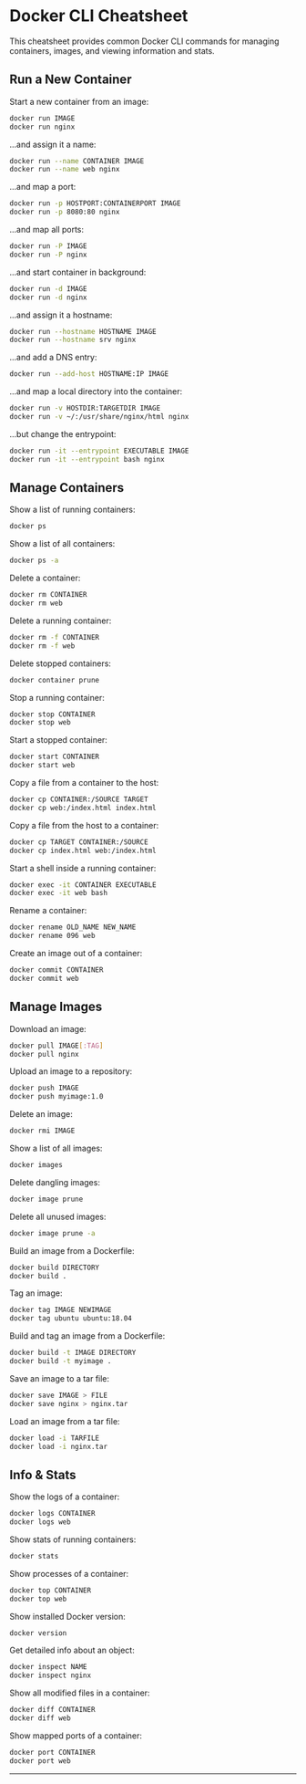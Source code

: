 # Docker CLI Cheatsheet

This cheatsheet provides common Docker CLI commands for managing containers, images, and viewing information and stats.

## Run a New Container

Start a new container from an image:
```bash
docker run IMAGE
docker run nginx

```
...and assign it a name:
```bash
docker run --name CONTAINER IMAGE
docker run --name web nginx
```

...and map a port:
```bash
docker run -p HOSTPORT:CONTAINERPORT IMAGE
docker run -p 8080:80 nginx
```

...and map all ports:
```bash
docker run -P IMAGE
docker run -P nginx
```

...and start container in background:
```bash
docker run -d IMAGE
docker run -d nginx
```

...and assign it a hostname:
```bash
docker run --hostname HOSTNAME IMAGE
docker run --hostname srv nginx
```

...and add a DNS entry:
```bash
docker run --add-host HOSTNAME:IP IMAGE
```

...and map a local directory into the container:
```bash
docker run -v HOSTDIR:TARGETDIR IMAGE
docker run -v ~/:/usr/share/nginx/html nginx
```

...but change the entrypoint:
```bash
docker run -it --entrypoint EXECUTABLE IMAGE
docker run -it --entrypoint bash nginx
```

## Manage Containers

Show a list of running containers:
```bash
docker ps
```

Show a list of all containers:
```bash
docker ps -a
```

Delete a container:
```bash
docker rm CONTAINER
docker rm web
```

Delete a running container:
```bash
docker rm -f CONTAINER
docker rm -f web
```

Delete stopped containers:
```bash
docker container prune
```

Stop a running container:
```bash
docker stop CONTAINER
docker stop web
```

Start a stopped container:
```bash
docker start CONTAINER
docker start web
```

Copy a file from a container to the host:
```bash
docker cp CONTAINER:/SOURCE TARGET
docker cp web:/index.html index.html
```

Copy a file from the host to a container:
```bash
docker cp TARGET CONTAINER:/SOURCE
docker cp index.html web:/index.html
```

Start a shell inside a running container:
```bash
docker exec -it CONTAINER EXECUTABLE
docker exec -it web bash
```

Rename a container:
```bash
docker rename OLD_NAME NEW_NAME
docker rename 096 web
```

Create an image out of a container:
```bash
docker commit CONTAINER
docker commit web
```

## Manage Images

Download an image:
```bash
docker pull IMAGE[:TAG]
docker pull nginx
```

Upload an image to a repository:
```bash
docker push IMAGE
docker push myimage:1.0
```

Delete an image:
```bash
docker rmi IMAGE
```

Show a list of all images:
```bash
docker images
```

Delete dangling images:
```bash
docker image prune
```

Delete all unused images:
```bash
docker image prune -a
```

Build an image from a Dockerfile:
```bash
docker build DIRECTORY
docker build .
```

Tag an image:
```bash
docker tag IMAGE NEWIMAGE
docker tag ubuntu ubuntu:18.04
```

Build and tag an image from a Dockerfile:
```bash
docker build -t IMAGE DIRECTORY
docker build -t myimage .
```

Save an image to a tar file:
```bash
docker save IMAGE > FILE
docker save nginx > nginx.tar
```

Load an image from a tar file:
```bash
docker load -i TARFILE
docker load -i nginx.tar
```

## Info & Stats

Show the logs of a container:
```bash
docker logs CONTAINER
docker logs web
```

Show stats of running containers:
```bash
docker stats
```

Show processes of a container:
```bash
docker top CONTAINER
docker top web
```

Show installed Docker version:
```bash
docker version
```

Get detailed info about an object:
```bash
docker inspect NAME
docker inspect nginx
```

Show all modified files in a container:
```bash
docker diff CONTAINER
docker diff web
```

Show mapped ports of a container:
```bash
docker port CONTAINER
docker port web
```

---
